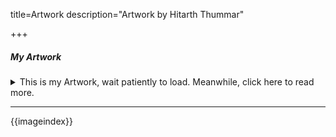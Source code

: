 title=Artwork
description="Artwork by Hitarth Thummar"

+++
##### My Artwork
<details>
<summary>This is my Artwork, wait patiently to load. Meanwhile, click here to read more. 
</summary>
<p>
Back in college, I learned photoshop out of curiosity and proceeded to make
some artwork that I think is pretty good. The themes include photographs taken
by me during my stay in Ahmedabad and pop culture icons that were influential
in my upbringing. I relied heavily on vaporwave themes for most of the artwork.
Many of these pictures are also entirely made from scratch by me.
<p></details>

-----

{{imageindex}}


